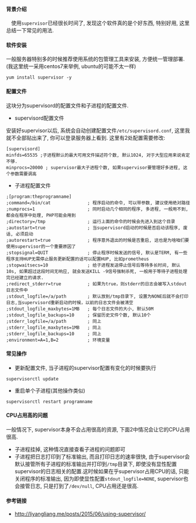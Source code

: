 #### 背景介绍

&emsp;使用`supervisor`已经很长时间了, 发现这个软件真的是个好东西, 特别好用, 这里总结一下常见的用法.

#### 软件安装

一般服务器特别多的时候推荐使用系统的包管理工具来安装, 方便统一管理部署.(我这里统一采用centos7来举例, ubuntu的可能不太一样)

```
yum install supervisor -y
```

#### 配置文件

这块分为supervisord的配置文件和子进程的配置文件.

* supervisord配置文件

安装好supervisor以后, 系统会自动创建配置文件`/etc/supervisord.conf`, 这里我就不全部贴出来了, 你可以登录服务器上看到. 这里有2处配置需要修改:

```
[supervisord]
minfds=65535 ;子进程默认的最大可用文件描述符个数, 默认1024, 对于大型应用来说肯定不够.
minprocs=20000 ; supervisor最大子进程个数, 如果supervisor要管理好多进程, 这个参数需要调高
```

* 子进程配置文件

```
;[program:theprogramname]
;command=/bin/cat              ; 程序启动的命令, 可以带参数, 建议使用绝对路径
;numprocs=1                    ; 同时启动几个相同的程序, 多进程, 一般用不到, 都会在程序中处理, PHP可能会用到
;directory=/tmp                ; 运行上面的命令的时候会先进入到这个目录
;autostart=true                ; 当supervisord启动的时候是否启动该程序, 废话, 必须启动
;autorestart=true              ; 程序意外退出的时候是否重启, 这也是为啥咱们要使用supervisor的一个重要原因了
;stopsignal=QUIT               ; 停止程序时候发送的信号, 默认是TERM, 有一些程序支持HUP无需停止服务更新配置的话可以配置HUP, 比如prometheus
;stopwaitsecs=10               ; 给子进程发送停止信号后等待多长时间, 默认10s, 如果超过这段时间无响应, 就会发送KILL -9信号强制杀死, 一般用于等待子进程处理完已经建立的请求.
;redirect_stderr=true          ; 如果为true，则stderr的日志会被写入stdout日志文件中
;stdout_logfile=/a/path        ; 默认放到/tmp目录下, 设置为NONE后就不会打印日志,当supervisord重新启动的时候，以前的日志文件会被清空
;stdout_logfile_maxbytes=1MB   ; 每个日志文件的大小, 默认50M
;stdout_logfile_backups=10     ; 保留历史文件个数, 默认10个 
;stderr_logfile=/a/path        ; 同上
;stderr_logfile_maxbytes=1MB   ; 同上
;stderr_logfile_backups=10     ; 同上
;environment=A=1,B=2           ; 环境变量
```


#### 常见操作

* 更新配置文件, 当子进程的supervisor配置有变化的时候要执行

```
supervisorctl update
```

* 重启单个子进程(其他操作类似)

```
supervisorctl restart programname
```

#### CPU占用高的问题

一般情况下, supervisor本身不会占用很高的资源, 下面2中情况会让它的CPU占用很高.

* 子进程挂掉, 这种情况直接查看子进程的问题即可
* 子进程把日志打印到了标准输出, 而且打印日志的速率很快, 由于supervisor会默认接管所有子进程的标准输出并打印到`/tmp`目录下, 即使没有显性配置supervisor的日志相关的配置.这时候如果在乎supervisor占用CPU的话, 只能关闭程序的标准输出, 因为即使显性配置`stdout_logfile=NONE`, supervisor也会接管日志, 只是打到了`/dev/null`, CPU占用还是很高.



#### 参考链接

* http://liyangliang.me/posts/2015/06/using-supervisor/